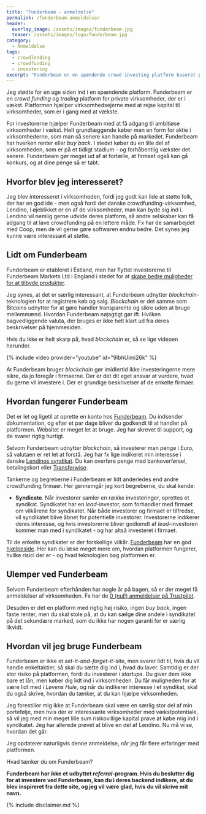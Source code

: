 ```yaml
---
title: "Funderbeam - anmeldelse"
permalink: /funderbeam-anmeldelse/
header:
  overlay_image: /assets/images/funderbeam.jpg
  teaser: /assets/images/logo/funderbeam.jpg
category:
  - Anmeldelse
tags:
  - crowdlending
  - crowdfunding
  - investering
excerpt: "Funderbeam er en spændende crowd investing platform baseret på blockchain-teknologierne - men måske for risikofyldt?"
---
```


Jeg stødte for en uge siden ind i en spændende platform. Funderbeam er en _crowd funding_ og _trading_ platform for private virksomheder, der er i vækst. Platformen hjælper virksomhedsejerne med at rejse kapital til virksomheder, som er i gang med at vækste.

For investorerne hjælper Funderbeam med at få adgang til ambitiøse virksomheder i vækst. Helt grundlæggende køber man en form for aktie i virksomhederne, som man så senere kan handle på markedet. Funderbeam har hverken renter eller _buy back_. I stedet køber du en lille del af virksomheden, som er på et tidligt stadium - og forhåbentlig vækster det senere. Funderbeam gør meget ud af at fortælle, at firmaet også kan gå konkurs, og at dine penge så er tabt.

## Hvorfor blev jeg interesseret?

Jeg blev interesseret i virksomheden, fordi jeg godt kan lide at støtte folk, der har en god ide - men også fordi det danske crowdfunding-virksomhed, Lendino, i øjeblikket er en af de virksomheder, man kan byde sig ind i. Lendino vil nemlig gerne udvide deres platform, så andre selskaber kan få adgang til at lave crowdfunding på en lettere måde. Fx har de samarbejdet med Coop, men de vil gerne gøre softwaren endnu bedre. Det synes jeg kunne være interessant at støtte.
 
## Lidt om Funderbeam

Funderbeam er etableret i Estland, men har flyttet investorerne til Funderbeam Markets Ltd i England i stedet for at [skabe bedre muligheder for at tilbyde produkter](https://www.funderbeam.com/help/changing-your-service-provider-to-our-authorised-uk-company/).

Jeg synes, at det er særlig interessant, at Funderbeam udnytter _blockchain_-teknologien for at registrere køb og salg. _Blockchain_ er det samme som Bitcoins udnytter for at gøre handler transparente og sikre uden at bruge mellemmænd. Hvordan Funderbeam nøjagtigt gør ift. Hvilken bagvedliggende valuta, der bruges er ikke helt klart ud fra deres beskrivelser på hjemmesiden. 

Hvis du ikke er helt skarp på, hvad _blockchain_ er, så se lige videoen herunder.

{% include video provider="youtube" id="9lbhUimi26k" %}
 
At Funderbeam bruger _blockchain_ gør imidlertid ikke investeringerne mere sikre, da jo foregår i firmaerne. Der er det dit eget ansvar at vurdere, hvad du gerne vil investere i. Der er grundige beskrivelser af de enkelte firmaer.
 
 ## Hvordan fungerer Funderbeam

Det er let og ligetil at oprette en konto hos [Funderbeam](/go/funderbeam). Du indsender dokumentation, og efter et par dage bliver du godkendt til at handler på platformen. Websitet er meget let at bruge. Jeg har skrevet til support, og de svarer rigtig hurtigt.

Selvom Funderbeam udnytter _blockchain_, så investerer man penge i Euro, så valutaen er ret let at forstå. Jeg har fx lige indikeret min interesse i danske [Lendinos syndikat](https://www.funderbeam.com/syndicate/lendino). Du kan overføre penge med bankoverførsel, betalingskort eller [Transferwise](/go/transferwise/).

Tankerne og begreberne i Funderbeam er lidt anderledes end andre crowdfunding firmaer. Her gennemgår jeg kort begreberne, du skal kende:

- **Syndicate**. Når investorer samler en række investeringer, oprettes et syndikat. Syndikatet har en _lead_-investor, som forhandler med firmaet om vilkårene for syndikatet. Når både investorer og firmaet er tilfredse, vil syndikatet blive åbnet for potentielle investorer. Investorerne indikerer deres interesse, og hvis investorerne bliver godkendt af _lead_-investoren kommer man med i syndikatet - og har altså investeret i firmaet.

Til de enkelte syndikater er der forskellige vilkår. [Funderbeam](/go/funderbeam/) har en god [hjælpeside](https://www.funderbeam.com/help/?topic=investing-and-trading). Her kan du læse meget mere om, hvordan platformen fungerer, hvilke risici der er - og hvad teknologien bag platformen er.

## Ulemper ved Funderbeam

Selvom Funderbeam efterhånden har nogle år på bagen, så er der meget få anmeldelser af virksomheden. Fx har de [0 (nul!) anmeldelser på Trustpilot](https://www.trustpilot.com/review/funderbeam.com).

Desuden er det en platform med rigtig høj risiko, ingen _buy back_, ingen faste renter, men du skal stole på, at du kan sælge dine andele i syndikatet på det sekundære marked, som du ikke har nogen garanti for er særlig likvidt.

## Hvordan vil jeg bruge Funderbeam

Funderbeam er ikke et _set-it-and-forget-it_-site, men svarer lidt til, hvis du vil handle enkeltaktier, så skal du sætte dig ind i, hvad du laver. Samtidig er der stor risiko på platformen, fordi du investerer i _startups_. Du giver dem ikke bare et lån, men køber dig lidt ind i virksomheden. Du får muligheden for at være lidt med i _Løvens Hule_, og når du indikerer interesse i et syndikat, skal du også skrive, hvordan du tænker, at du kan hjælpe virksomheden. 

Jeg forestiller mig ikke at Funderbeam skal være en særlig stor del af min portefølje, men hvis der er interessante virksomheder med vækstpotentiale, så vil jeg med min meget lille sum risikovillige kapital prøve at købe mig ind i syndikatet. Jeg har allerede prøvet at blive en del af Lendino. Nu må vi se, hvordan det går.

Jeg opdaterer naturligvis denne anmeldelse, når jeg får flere erfaringer med platformen.

Hvad tænker du om Funderbeam?

**Funderbeam har ikke et udbyttet _referral_-program. Hvis du beslutter dig for at investere ved Funderbeam, kan du i deres backend indikere, at du blev inspireret fra dette site, og jeg vil være glad, hvis du vil skrive mit navn.**

{% include disclaimer.md %}
